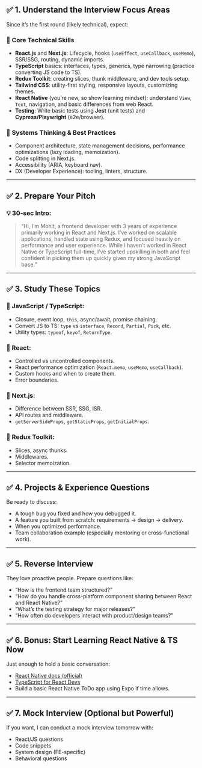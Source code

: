 
## ✅ **1. Understand the Interview Focus Areas**

Since it’s the first round (likely technical), expect:

### 🔹 **Core Technical Skills**

* **React.js** and **Next.js**: Lifecycle, hooks (`useEffect`, `useCallback`, `useMemo`), SSR/SSG, routing, dynamic imports.
* **TypeScript** basics: interfaces, types, generics, type narrowing (practice converting JS code to TS).
* **Redux Toolkit**: creating slices, thunk middleware, and dev tools setup.
* **Tailwind CSS**: utility-first styling, responsive layouts, customizing themes.
* **React Native** (you’re new, so show learning mindset): understand `View`, `Text`, navigation, and basic differences from web React.
* **Testing**: Write basic tests using **Jest** (unit tests) and **Cypress/Playwright** (e2e/browser).

### 🔹 **Systems Thinking & Best Practices**

* Component architecture, state management decisions, performance optimizations (lazy loading, memoization).
* Code splitting in Next.js.
* Accessibility (ARIA, keyboard nav).
* DX (Developer Experience): tooling, linters, structure.

---

## ✅ **2. Prepare Your Pitch**

### 💡 30-sec Intro:

> “Hi, I’m Mohit, a frontend developer with 3 years of experience primarily working in React and Next.js. I’ve worked on scalable applications, handled state using Redux, and focused heavily on performance and user experience. While I haven’t worked in React Native or TypeScript full-time, I’ve started upskilling in both and feel confident in picking them up quickly given my strong JavaScript base.”

---

## ✅ **3. Study These Topics**

### 📌 JavaScript / TypeScript:

* Closure, event loop, `this`, async/await, promise chaining.
* Convert JS to TS: `type` vs `interface`, `Record`, `Partial`, `Pick`, etc.
* Utility types: `typeof`, `keyof`, `ReturnType`.

### 📌 React:

* Controlled vs uncontrolled components.
* React performance optimization (`React.memo`, `useMemo`, `useCallback`).
* Custom hooks and when to create them.
* Error boundaries.

### 📌 Next.js:

* Difference between SSR, SSG, ISR.
* API routes and middleware.
* `getServerSideProps`, `getStaticProps`, `getInitialProps`.

### 📌 Redux Toolkit:

* Slices, async thunks.
* Middlewares.
* Selector memoization.

---

## ✅ **4. Projects & Experience Questions**

Be ready to discuss:

* A tough bug you fixed and how you debugged it.
* A feature you built from scratch: requirements → design → delivery.
* When you optimized performance.
* Team collaboration example (especially mentoring or cross-functional work).

---

## ✅ **5. Reverse Interview**

They love proactive people. Prepare questions like:

* “How is the frontend team structured?”
* “How do you handle cross-platform component sharing between React and React Native?”
* “What’s the testing strategy for major releases?”
* “How often do developers interact with product/design teams?”

---

## ✅ **6. Bonus: Start Learning React Native & TS Now**

Just enough to hold a basic conversation:

* [React Native docs (official)](https://reactnative.dev/docs/getting-started)
* [TypeScript for React Devs](https://www.typescriptlang.org/docs/handbook/react.html)
* Build a basic React Native ToDo app using Expo if time allows.

---

## ✅ **7. Mock Interview (Optional but Powerful)**

If you want, I can conduct a mock interview tomorrow with:

* React/JS questions
* Code snippets
* System design (FE-specific)
* Behavioral questions
